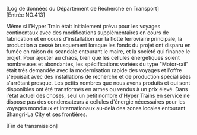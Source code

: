 [Log de données du Département de Recherche en Transport]  
[Entrée NO.413]  
  
Même si l'Hyper Train était initialement prévu pour les voyages continentaux avec des modifications supplémentaires en cours de fabrication et en cours d'installation sur la flotte ferroviaire principale, la production a cessé brusquement lorsque les fonds du projet ont disparu en fumée en raison du scandale entourant le maire, et la société qui finance le projet. 
Pour ajouter au chaos, bien que les cellules énergétiques soient nombreuses et abondantes, les spécifications variées du type "Motor-rail" était très demandée avec la modernisation rapide des voyages et l'offre s'épuisait avec des installations de recherche et de production spécialisées s'arrêtant presque. Les petits nombres que nous avons produits et qui sont disponibles ont été transformés en armes ou vendus à un prix élevé. Dans l'état actuel des choses, seul un petit nombre d'Hyper Trains en service ne dispose pas des condensateurs à cellules d'énergie nécessaires pour les voyages mondiaux et internationaux au-delà des zones locales entourant Shangri-La City et ses frontières.
  
[Fin de transmission]
